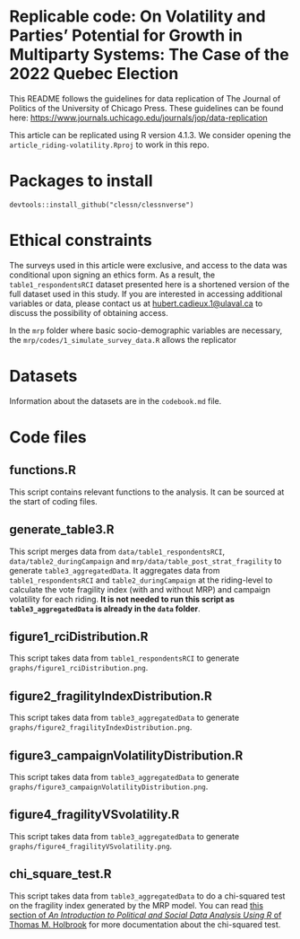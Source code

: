 # Replicable code: On Volatility and Parties’ Potential for Growth in Multiparty Systems: The Case of the 2022 Quebec Election

This README follows the guidelines for data replication of The Journal of Politics of the University of Chicago Press. These guidelines can be found here: https://www.journals.uchicago.edu/journals/jop/data-replication

This article can be replicated using R version 4.1.3. We consider opening the `article_riding-volatility.Rproj` to work in this repo.

# Packages to install
`devtools::install_github("clessn/clessnverse")`

# Ethical constraints
The surveys used in this article were exclusive, and access to the data was conditional upon signing an ethics form. As a result, the `table1_respondentsRCI` dataset presented here is a shortened version of the full dataset used in this study. If you are interested in accessing additional variables or data, please contact us at <hubert.cadieux.1@ulaval.ca> to discuss the possibility of obtaining access.

In the `mrp` folder where basic socio-demographic variables are necessary, the `mrp/codes/1_simulate_survey_data.R` allows the replicator 

# Datasets
Information about the datasets are in the `codebook.md` file.

# Code files

## functions.R
This script contains relevant functions to the analysis. It can be sourced at the start of coding files.

## generate_table3.R
This script merges data from `data/table1_respondentsRCI`, `data/table2_duringCampaign` and `mrp/data/table_post_strat_fragility` to generate `table3_aggregatedData`. It aggregates data from `table1_respondentsRCI` and `table2_duringCampaign` at the riding-level to calculate the vote fragility index (with and without MRP) and campaign volatility for each riding. **It is not needed to run this script as `table3_aggregatedData` is already in the `data` folder**.

## figure1_rciDistribution.R
This script takes data from `table1_respondentsRCI` to generate `graphs/figure1_rciDistribution.png`.

## figure2_fragilityIndexDistribution.R
This script takes data from `table3_aggregatedData` to generate `graphs/figure2_fragilityIndexDistribution.png`.

## figure3_campaignVolatilityDistribution.R
This script takes data from `table3_aggregatedData` to generate `graphs/figure3_campaignVolatilityDistribution.png`.

## figure4_fragilityVSvolatility.R
This script takes data from `table3_aggregatedData` to generate `graphs/figure4_fragilityVSvolatility.png`.

## chi_square_test.R
This script takes data from `table3_aggregatedData` to do a chi-squared test on the fragility index generated by the MRP model. You can read [this section of *An Introduction to Political and Social Data Analysis Using R* of Thomas M. Holbrook](https://bookdown.org/tomholbrook12/bookdown-demo/hypothesis-testing-with-crosstabs.html#hypothesis-testing-with-crosstabs-1) for more documentation about the chi-squared test.
